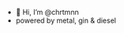 - 👋 Hi, I’m @chrtmnn
- powered by metal, gin & diesel

<!---
chrtmnn/chrtmnn is a ✨ special ✨ repository because its `README.md` (this file) appears on your GitHub profile.
You can click the Preview link to take a look at your changes.
--->
